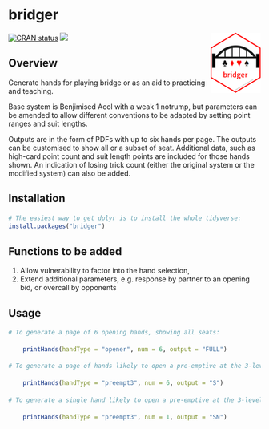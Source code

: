 # bridger
<img src="inst/figures/hex.png" width="100" height="120" align="right">

<!-- badges: start -->

[![CRAN
status](https://www.r-pkg.org/badges/version/bridger)](https://cran.r-project.org/package=bridger)
[![](http://cranlogs.r-pkg.org/badges/grand-total/bridger?color=blue)](https://cran.r-project.org/package=bridger)
<!-- badges: end -->

## Overview
Generate  hands for playing bridge or as an aid to  practicing and teaching.

Base system is Benjimised Acol with a weak 1 notrump, but parameters can be amended to allow different conventions to be adapted by setting point ranges and suit lengths.

Outputs are in the form of PDFs with up to six hands per page. The outputs can be customised to show all or a subset of seat. Additional data, such as high-card point count and suit length points are included for those hands shown. An indication of losing trick count (either the original system or the modified system) can also be added.

## Installation

``` r
# The easiest way to get dplyr is to install the whole tidyverse:
install.packages("bridger")

```

## Functions to be added

1) Allow vulnerability to factor into the hand selection,
2) Extend additional parameters, e.g. response by partner to an opening bid, or overcall by opponents

## Usage

```r
# To generate a page of 6 opening hands, showing all seats:

    printHands(handType = "opener", num = 6, output = "FULL")

# To generate a page of hands likely to open a pre-emptive at the 3-level, showing only the opener - standardised as South

    printHands(handType = "preempt3", num = 6, output = "S")
    
# To generate a single hand likely to open a pre-emptive at the 3-level, showing only the opener and their partner

    printHands(handType = "preempt3", num = 1, output = "SN")

```
